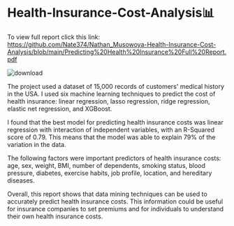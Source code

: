 # Health-Insurance-Cost-Analysis📊
To view full report click this link: https://github.com/Nate374/Nathan_Musowoya-Health-Insurance-Cost-Analysis/blob/main/Predicting%20Health%20Insurance%20Full%20Report.pdf

![download](https://github.com/Nate374/Nathan_Musowoya-Health-Insurance-Cost-Analysis/assets/156354640/0bd76d54-773f-4fe6-a23c-bc40144ff17f)

The project used a dataset of 15,000 records of customers' medical history in the USA. I used six machine learning techniques to predict the cost of health insurance: linear regression, lasso regression, ridge regression, elastic net regression, and XGBoost.

I found that the best model for predicting health insurance costs was linear regression with interaction of independent variables, with an R-Squared score of 0.79. This means that the model was able to explain 79% of the variation in the data.

The following factors were important predictors of health insurance costs: age, sex, weight, BMI, number of dependents, smoking status, blood pressure, diabetes, exercise habits, job profile, location, and hereditary diseases.

Overall, this report shows that data mining techniques can be used to accurately predict health insurance costs. This information could be useful for insurance companies to set premiums and for individuals to understand their own health insurance costs.

